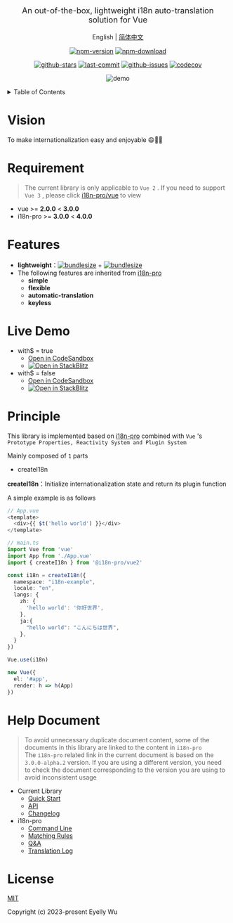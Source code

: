 <div align="center">
  <p style="font-size: 18px;">An out-of-the-box, lightweight i18n auto-translation solution for Vue</p>

English | [简体中文](https://github.com/i18n-pro/vue2/blob/v2.0.0-alpha.1/README_zh-CN.md)



[![npm-version](https://img.shields.io/npm/v/@i18n-pro/vue2.svg?style=flat-square "npm-version")](https://www.npmjs.com/package/@i18n-pro/vue2 "npm")
[![npm-download](https://img.shields.io/npm/dm/@i18n-pro/vue2 "npm-download")](https://www.npmjs.com/package/@i18n-pro/vue2 "npm")

[![github-stars](https://img.shields.io/github/stars/i18n-pro/vue2?style=social "github-stars")](https://github.com/i18n-pro/vue2/stargazers "github-stars")
[![last-commit](https://img.shields.io/github/last-commit/i18n-pro/vue2/main "last-commit")](https://github.com/i18n-pro/vue2/commits/main "last-commit")
[![github-issues](https://img.shields.io/github/issues-raw/i18n-pro/vue2 "github-issues")](https://github.com/i18n-pro/vue2/issues "github-issues")
[![codecov](https://codecov.io/gh/i18n-pro/vue2/branch/main/graph/badge.svg?token=B9R4W0F1XI "codecov")](https://codecov.io/gh/i18n-pro/vue2 "codecov")

![demo](https://s3.bmp.ovh/imgs/2025/07/11/f76e2e57b5a248af.gif)

</div>
<details >
  <summary>Table of Contents</summary>

  [Vision](#vision)<br/>
  [Requirement](#requirement)<br/>
  [Features](#features)<br/>
  [Live Demo](#live-demo)<br/>
  [Principle](#principle)<br/>
  [License](#license)<br/>

</details>


# Vision
To make internationalization easy and enjoyable 😄💪🏻
# Requirement

> The current library is only applicable to  `Vue 2` . If you need to support  `Vue 3` , please click  [i18n-pro/vue](https://github.com/i18n-pro/vue)  to view<br/>
* vue >= **2.0.0** < **3.0.0**
* i18n-pro >= **3.0.0** < **4.0.0**


# Features

* **lightweight**：[![bundlesize](https://img.shields.io/bundlephobia/minzip/i18n-pro?color=brightgreen&style=plastic "i18n-pro-bundlesize")](https://bundlephobia.com/package/i18n-pro "i18n-pro-bundlesize") + [![bundlesize](https://img.shields.io/bundlephobia/minzip/@i18n-pro/vue2?color=brightgreen&style=plastic "bundlesize")](https://bundlephobia.com/package/@i18n-pro/vue2 "bundlesize")
* The following features are inherited from  [i18n-pro](https://github.com/i18n-pro/core "i18n-pro") 
   * **simple**
   * **flexible**
   * **automatic-translation**
   * **keyless**


# Live Demo

* with$ = true
   * [Open in CodeSandbox](https://codesandbox.io/p/github/i18n-pro/vue2-demo/v2?file=README.md)
   * [![Open in StackBlitz](https://developer.stackblitz.com/img/open_in_stackblitz_small.svg "Open in StackBlitz")](https://stackblitz.com/github/i18n-pro/vue2-demo/tree/v2?file=README.md)
* with$ = false
   * [Open in CodeSandbox](https://codesandbox.io/p/github/i18n-pro/vue2-demo/simple?file=README.md)
   * [![Open in StackBlitz](https://developer.stackblitz.com/img/open_in_stackblitz_small.svg "Open in StackBlitz")](https://stackblitz.com/github/i18n-pro/vue2-demo/tree/simple?file=README.md)


# Principle
This library is implemented based on  [i18n-pro](https://github.com/i18n-pro/core "i18n-pro")  combined with  `Vue` 's  `Prototype Properties, Reactivity System and Plugin System` 

Mainly composed of  `1`  parts
* createI18n



**createI18n**：Initialize internationalization state and return its plugin function



A simple example is as follows
```typescript react
// App.vue
<template>
  <div>{{ $t('hello world') }}</div>
</template>

// main.ts
import Vue from 'vue'
import App from './App.vue'
import { createI18n } from '@i18n-pro/vue2'

const i18n = createI18n({
  namespace: "i18n-example",
  locale: "en",
  langs: {
    zh: {
      'hello world': '你好世界',
    },
    ja:{
      "hello world": "こんにちは世界",
    },
  }
})

Vue.use(i18n)

new Vue({
  el: '#app',
  render: h => h(App)
})
```

# Help Document

> To avoid unnecessary duplicate document content, some of the documents in this library are linked to the content in  `i18n-pro` <br/>
> The  `i18n-pro`  related link in the current document is based on the  `3.0.0-alpha.2`  version. If you are using a different version, you need to check the document corresponding to the version you are using to avoid inconsistent usage<br/>
* Current Library
   * [Quick Start](https://github.com/i18n-pro/vue2/blob/v2.0.0-alpha.1/docs/dist/USAGE.md)
   * [API](https://github.com/i18n-pro/vue2/blob/v2.0.0-alpha.1/docs/dist/API.md)
   * [Changelog](https://github.com/i18n-pro/vue2/blob/v2.0.0-alpha.1/docs/dist/CHANGELOG.md)
* i18n-pro
   * [Command Line](https://github.com/i18n-pro/core/blob/v3.0.0-alpha.2/docs/dist/COMMAND_LINE.md)
   * [Matching Rules](https://github.com/i18n-pro/core/blob/v3.0.0-alpha.2/docs/dist/MATCH_RULE.md)
   * [Q&A](https://github.com/i18n-pro/core/blob/v3.0.0-alpha.2/docs/dist/Q&A.md)
   * [Translation Log](https://github.com/i18n-pro/core/blob/v3.0.0-alpha.2/docs/dist/OUTPUT_LOG.md)


# License
[MIT](./LICENSE)

Copyright (c) 2023-present Eyelly Wu